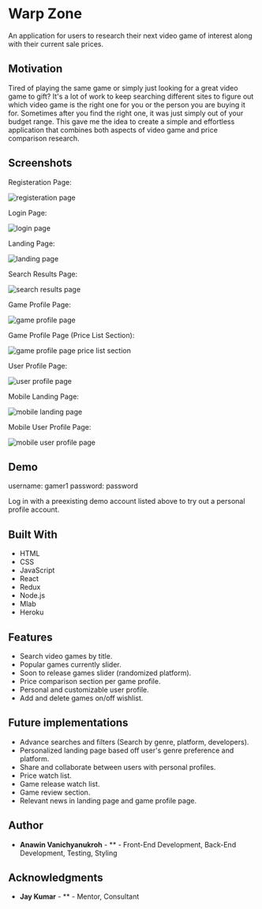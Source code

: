 # Warp Zone

An application for users to research their next video game of interest along with their current sale prices.

## Motivation

Tired of playing the same game or simply just looking for a great video game to gift? It's a lot of work to keep searching different sites to figure out which video game is the right one for you or the person you are buying it for. Sometimes after you find the right one, it was just simply out of your budget range. This gave me the idea to create a simple and effortless application that combines both aspects of video game and price comparison research.

## Screenshots

Registeration Page:

![registeration page](screenshot/registeration-page.png)

Login Page:

![login page](screenshot/login-page.png)

Landing Page:

![landing page](screenshot/landing-page.png)

Search Results Page:

![search results page](screenshot/search-results-page.png)

Game Profile Page:

![game profile page](screenshot/game-profile-page.png)

Game Profile Page (Price List Section):

![game profile page price list section](screenshot/game-profile-page-2.png)

User Profile Page:

![user profile page](screenshot/user-profile-page.png)

Mobile Landing Page:

![mobile landing page](screenshot/landing-page-mobile.png)

Mobile User Profile Page:

![mobile user profile page](screenshot/user-profile-page-mobile.png)

## Demo

username: gamer1
password: password

Log in with a preexisting demo account listed above to try out a personal profile account.

## Built With

* HTML
* CSS
* JavaScript
* React
* Redux
* Node.js
* Mlab
* Heroku

## Features

* Search video games by title.
* Popular games currently slider.
* Soon to release games slider (randomized platform).
* Price comparison section per game profile.
* Personal and customizable user profile.
* Add and delete games on/off wishlist.

## Future implementations

* Advance searches and filters (Search by genre, platform, developers).
* Personalized landing page based off user's genre preference and platform.
* Share and collaborate between users with personal profiles.
* Price watch list.
* Game release watch list.
* Game review section.
* Relevant news in landing page and game profile page.

## Author

* **Anawin Vanichyanukroh** - ** - Front-End Development, Back-End Development, Testing, Styling

## Acknowledgments

* **Jay Kumar** - ** - Mentor, Consultant